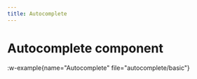 ```yaml
---
title: Autocomplete
---
```

# Autocomplete component

:w-example{name="Autocomplete" file="autocomplete/basic"}

